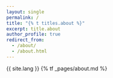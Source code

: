 ```yaml
---
layout: single
permalink: /
title: "{% t titles.about %}"
excerpt: title.about
author_profile: true
redirect_from: 
  - /about/
  - /about.html
---
```

{{ site.lang }}
{% tf _pages/about.md %}